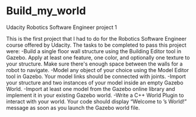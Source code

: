 # Build_my_world
Udacity Robotics Software Engineer project 1

This is the first project that I had to do for the Robotics Software Engineer course offered by Udacity. 
The tasks to be completed to pass this project were:
-Build a single floor wall structure using the Building Editor tool in Gazebo. Apply at least one feature, one color, and optionally one texture to your structure. Make sure there's enough space between the walls for a robot to navigate.
-Model any object of your choice using the Model Editor tool in Gazebo. Your model links should be connected with joints.
-Import your structure and two instances of your model inside an empty Gazebo World.
-Import at least one model from the Gazebo online library and implement it in your existing Gazebo world.
-Write a C++ World Plugin to interact with your world. Your code should display “Welcome to ’s World!” message as soon as you launch the Gazebo world file.
